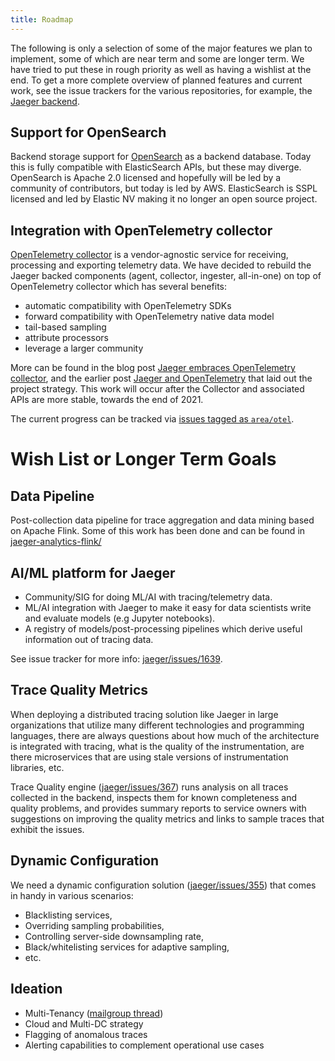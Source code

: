 ```yaml
---
title: Roadmap
---
```


The following is only a selection of some of the major features we plan to implement, some of which are near term and some are longer term. We have tried to put these in rough priority as well as having a wishlist at the end. To get a more complete overview of planned features and current work, see the issue trackers for the various repositories, for example, the [Jaeger backend](https://github.com/jaegertracing/jaeger/issues/).

## Support for OpenSearch

Backend storage support for [OpenSearch](https://opensearch.org/) as a backend database. Today this is fully compatible with ElasticSearch APIs, but these may diverge. OpenSearch is Apache 2.0 licensed and hopefully will be led by a community of contributors, but today is led by AWS. ElasticSearch is SSPL licensed and led by Elastic NV making it no longer an open source project.

## Integration with OpenTelemetry collector

[OpenTelemetry collector](https://opentelemetry.io/docs/collector/getting-started/) is a vendor-agnostic service for receiving, processing and exporting telemetry data. We have decided to rebuild the Jaeger backed components (agent, collector, ingester, all-in-one) on top of OpenTelemetry collector which has several benefits:

* automatic compatibility with OpenTelemetry SDKs
* forward compatibility with OpenTelemetry native data model
* tail-based sampling
* attribute processors
* leverage a larger community

More can be found in the blog post [Jaeger embraces OpenTelemetry collector](https://medium.com/jaegertracing/jaeger-embraces-opentelemetry-collector-90a545cbc24), and the earlier post [Jaeger and OpenTelemetry](https://medium.com/jaegertracing/jaeger-and-opentelemetry-1846f701d9f2) that laid out the project strategy. This work will occur after the Collector and associated APIs are more stable, towards the end of 2021.

The current progress can be tracked via [issues tagged as `area/otel`](https://github.com/jaegertracing/jaeger/issues?q=is%3Aissue+is%3Aopen+label%3Aarea%2Fotel).

# Wish List or Longer Term Goals
## Data Pipeline

Post-collection data pipeline for trace aggregation and data mining based on Apache Flink. Some of this work has been done and can be found in [jaeger-analytics-flink/](https://github.com/jaegertracing/jaeger-analytics-flink)

## AI/ML platform for Jaeger

* Community/SIG for doing ML/AI with tracing/telemetry data.
* ML/AI integration with Jaeger to make it easy for data scientists write and evaluate models
  (e.g Jupyter notebooks).
* A registry of models/post-processing pipelines which derive useful information out of tracing data.

See issue tracker for more info: [jaeger/issues/1639](https://github.com/jaegertracing/jaeger/issues/1639).

## Trace Quality Metrics

When deploying a distributed tracing solution like Jaeger in large organizations
that utilize many different technologies and programming languages,
there are always questions about how much of the architecture is integrated
with tracing, what is the quality of the instrumentation, are there microservices
that are using stale versions of instrumentation libraries, etc.

Trace Quality engine ([jaeger/issues/367](https://github.com/jaegertracing/jaeger/issues/367))
runs analysis on all traces collected in the backend, inspects them for known completeness
and quality problems, and provides summary reports to service owners with suggestions on
improving the quality metrics and links to sample traces that exhibit the issues.

## Dynamic Configuration

We need a dynamic configuration solution ([jaeger/issues/355](https://github.com/jaegertracing/jaeger/issues/355))
that comes in handy in various scenarios:

  * Blacklisting services,
  * Overriding sampling probabilities,
  * Controlling server-side downsampling rate,
  * Black/whitelisting services for adaptive sampling,
  * etc.

## Ideation

* Multi-Tenancy ([mailgroup thread](https://groups.google.com/forum/#!topic/jaeger-tracing/PcxftflO4_o))
* Cloud and Multi-DC strategy
* Flagging of anomalous traces
* Alerting capabilities to complement operational use cases
